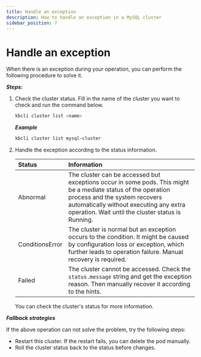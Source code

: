 ```yaml
---
title: Handle an exception
description: How to handle an exception in a MySQL cluster
sidebar_position: 7
---
```


# Handle an exception
When there is an exception during your operation, you can perform the following procedure to solve it.

***Steps:***

1. Check the cluster status. Fill in the name of the cluster you want to check and run the command below.
   ```bash
   kbcli cluster list <name>
   ```

   ***Example***

   ```bash
   kbcli cluster list mysql-cluster
   ```
2. Handle the exception according to the status information.

   | **Status**       | **Information** |
   | :---             | :---            |
   | Abnormal         | The cluster can be accessed but exceptions occur in some pods. This might be a mediate status of the operation process and the system recovers automatically without executing any extra operation. Wait until the cluster status is Running. |
   | ConditionsError  | The cluster is normal but an exception occurs to the condition. It might be caused by configuration loss or exception, which further leads to operation failure. Manual recovery is required. |
   | Failed | The cluster cannot be accessed. Check the `status.message` string and get the exception reason. Then manually recover it according to the hints. |
   
   You can check the cluster's status for more information.

***Fallback strategies***

If the above operation can not solve the problem, try the following steps:
  - Restart this cluster. If the restart fails, you can delete the pod manually.
  - Roll the cluster status back to the status before changes.
